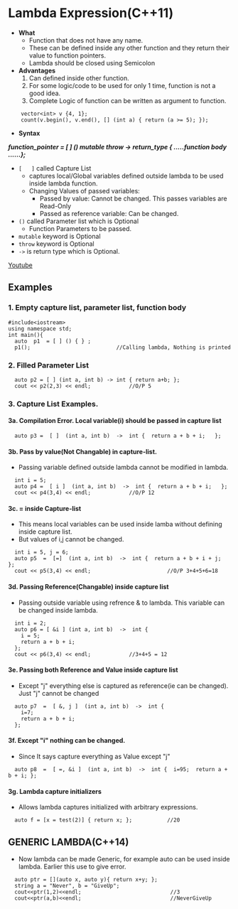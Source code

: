 # Lambda Expression(C++11)
- **What** 
  - Function that does not have any name. 
  - These can be defined inside any other function and they return their value to function pointers.
  - Lambda should be closed using Semicolon
- **Advantages**
  1. Can defined inside other function.
  2. For some logic/code to be used for only 1 time, function is not a good idea.  
  3. Complete Logic of function can be written as argument to function.
```  
    vector<int> v {4, 1};  
    count(v.begin(), v.end(), [] (int a) { return (a >= 5); });
```
- **Syntax**

***function_pointer  = [ ] () mutable throw -> return_type { .....function body ......};***

- `[   ]` called Capture List
  - captures local/Global variables defined outside lambda to be used inside lambda function.
  - Changing Values of passed variables:
    - Passed by value: Cannot be changed. This passes variables are Read-Only
    - Passed as reference variable: Can be changed.
- `()` called Parameter list which is Optional
  - Function Parameters to be passed.
- `mutable` keyword is Optional
- `throw` keyword is Optional
- `->` is return type which is Optional.

[Youtube](https://www.youtube.com/watch?v=uk0Ytomv0wY)    

## Examples
### 1. Empty capture list, parameter list, function body
```
#include<iostream>
using namespace std;
int main(){
  auto  p1  = [ ] () { } ;
  p1();                           //Calling lambda, Nothing is printed
```  

### 2. Filled Parameter List
```  
  auto p2 = [ ] (int a, int b) -> int { return a+b; };
  cout << p2(2,3) << endl;            //O/P 5
```

### 3. Capture List Examples.
#### 3a. Compilation Error. Local variable(i) should be passed in capture list
```  
  auto p3 =  [ ]  (int a, int b)  ->  int {  return a + b + i;   };
```

#### 3b. Pass by value(Not Changable) in capture-list. 
- Passing variable defined outside lambda cannot be modified in lambda.
```
  int i = 5;
  auto p4 =  [ i ]  (int a, int b)  ->  int {  return a + b + i;   };
  cout << p4(3,4) << endl;            //O/P 12 
```  

#### 3c. = inside Capture-list
- This means local variables can be used inside lamba without defining inside capture list.
- But values of i,j cannot be changed.
```  
  int i = 5, j = 6;
  auto p5  =  [=]  (int a, int b)  ->  int {  return a + b + i + j;   };
  cout << p5(3,4) << endl;                        //O/P 3+4+5+6=18
```  

#### 3d. Passing Reference(Changable) inside capture list
- Passing outside variable using refrence & to lambda. This variable can be changed inside lambda.
```  
  int i = 2;
  auto p6 = [ &i ] (int a, int b)  ->  int {  
    i = 5;
    return a + b + i; 
  };
  cout << p6(3,4) << endl;            //3+4+5 = 12
```

#### 3e. Passing both Reference and Value inside capture list
- Except "j" everything else is captured as reference(ie can be changed). Just "j" cannot be changed
```  
  auto p7  =  [ &, j ]  (int a, int b)  ->  int {
    i=7;
    return a + b + i; 
  };
```  

#### 3f. Except "i" nothing can be changed.
- Since It says capture everything as Value except "j"
```  
  auto p8  =  [ =, &i ]  (int a, int b)  ->  int {  i=95;  return a + b + i; };
```

#### 3g. Lambda capture initializers
- Allows lambda captures initialized with arbitrary expressions.
```
  auto f = [x = test(2)] { return x; };           //20  
```  
          
## GENERIC LAMBDA(C++14)
- Now lambda can be made Generic, for example auto can be used inside lambda. Earlier this use to give error.
```
  auto ptr = [](auto x, auto y){ return x+y; };
  string a = "Never", b = "GiveUp";
  cout<<ptr(1,2)<<endl;                            //3
  cout<<ptr(a,b)<<endl;                            //NeverGiveUp   
```
